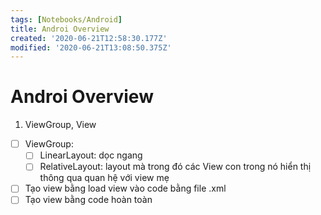 ```yaml
---
tags: [Notebooks/Android]
title: Androi Overview
created: '2020-06-21T12:58:30.177Z'
modified: '2020-06-21T13:08:50.375Z'
---
```


# Androi Overview

1. ViewGroup, View
- [ ] ViewGroup:
  - [ ] LinearLayout: dọc ngang
  - [ ] RelativeLayout: layout mà trong đó các View con trong nó hiển thị thông qua quan hệ với view mẹ
- [ ] Tạo view bằng load view vào code bằng file .xml
- [ ] Tạo view bằng code hoàn toàn
